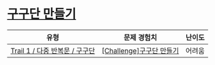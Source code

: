 # [구구단 만들기](https://www.codetree.ai/trails/complete/curated-cards/challenge-print-multiplication-table)

|유형|문제 경험치|난이도|
|---|---|---|
|[Trail 1 / 다중 반복문 / 구구단](https://www.codetree.ai/trail-info/novice-low/)|[[Challenge]구구단 만들기](https://www.codetree.ai/trails/complete/curated-cards/challenge-print-multiplication-table/)|어려움|

